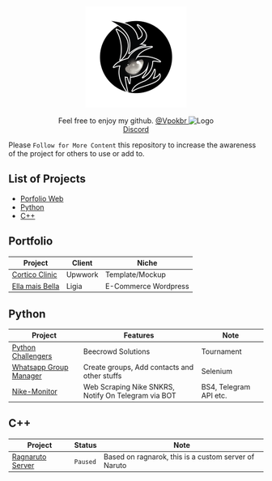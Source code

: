 <p align="center">
  <a href="https://github.com/eluvju">
    <img src="Imagens/4.png" alt="Logo" width="auto" height="200">
  </a>

  <p align="center">
    Feel free to enjoy my github. <a href="https://www.instagram.com/vpokbr/">@Vpokbr </a></figcaption><img src="https://user-images.githubusercontent.com/98386091/156110757-5c99e25c-babd-44f3-8def-351be212305e.png" alt="Logo" width="auto" height="15">
    <br />
    <a href="https://discord.gg/r6WMs3M4">Discord</a>
  </p>

Please ```Follow for More Content``` this repository to increase the awareness of the project for others to use or add to.

## List of Projects
* [Porfolio Web](#portfolio)
* [Python](#python)
* [C++](#c++)

## Portfolio 

Project | Client | Niche
------|------|------
<a href="https://eluvju.github.io/mockup-clinic">Cortico Clinic </a> | Upwwork | Template/Mockup
<a href="https://ellamaisbella.xyz">Ella mais Bella </a> | Ligia | E-Commerce Wordpress

## Python 

Project | Features | Note
------|------|------
<a href="https://github.com/eluvju/beecrowd">Python Challengers </a> | Beecrowd Solutions | Tournament
<a href="https://github.com/eluvju/Whatsapp_Group_Manager">Whatsapp Group Manager </a> | Create groups, Add contacts and other stuffs | Selenium
<a href="https://github.com/eluvju/Nike-monitor">Nike-Monitor </a> | Web Scraping Nike SNKRS, Notify On Telegram via BOT | BS4, Telegram API etc.

## C++ 

Project | Status | Note
------|------|------
<a href="https://github.com/eluvju/dattebayo">Ragnaruto Server </a> | ```Paused``` | Based on ragnarok, this is a custom server of Naruto




